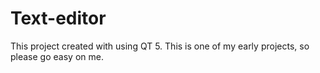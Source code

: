 # Text-editor

This project created with using QT 5. This is one of my early projects, so please go easy on me.